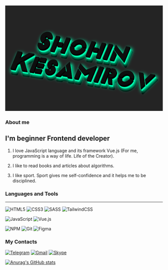 ![Header](https://github.com/Shakh07/shakh07/blob/main/assets/image.png)

### About me

## I'm beginner Frontend developer

1. I love JavaScript language and its framework Vue.js (For me, programming is a way of life. Life of the Creator).

2. I like to read books and articles about algorithms.

3. I like sport. Sport gives me self-confidence and it helps me to be disciplined.

### Languages and Tools

---

![HTML5](https://img.shields.io/badge/html5-%23E34F26.svg?style=for-the-badge&logo=html5&logoColor=white)
![CSS3](https://img.shields.io/badge/css3-%231572B6.svg?style=for-the-badge&logo=css3&logoColor=white)
![SASS](https://img.shields.io/badge/SASS-hotpink.svg?style=for-the-badge&logo=SASS&logoColor=white)
![TailwindCSS](https://img.shields.io/badge/tailwindcss-%2338B2AC.svg?style=for-the-badge&logo=tailwind-css&logoColor=white)

![JavaScript](https://img.shields.io/badge/javascript-%23323330.svg?style=for-the-badge&logo=javascript&logoColor=%23F7DF1E)
![Vue.js](https://img.shields.io/badge/vuejs-%2335495e.svg?style=for-the-badge&logo=vuedotjs&logoColor=%234FC08D)

![NPM](https://img.shields.io/badge/NPM-%23000000.svg?style=for-the-badge&logo=npm&logoColor=white)
![Git](https://img.shields.io/badge/git-%23F05033.svg?style=for-the-badge&logo=git&logoColor=white)
![Figma](https://img.shields.io/badge/figma-%23F24E1E.svg?style=for-the-badge&logo=figma&logoColor=white)

### My Contacts

[![Telegram](https://img.shields.io/badge/Telegram-2CA5E0?style=for-the-badge&logo=telegram&logoColor=white)](https://t.me/JshS42web)
[![Gmail](https://img.shields.io/badge/Gmail-D14836?style=for-the-badge&logo=gmail&logoColor=white)](kesamirov1997@gmail.com)
[![Skype](https://img.shields.io/badge/Skype-%2300AFF0.svg?style=for-the-badge&logo=Skype&logoColor=white)](https://join.skype.com/invite/ONTJVAYJA6Ta)

[![Anurag's GitHub stats](https://github-readme-stats.vercel.app/api?username=Shakh07&show_icons=true&theme=cobalt)](https://github.com/Shakh07/github-readme-stats)
